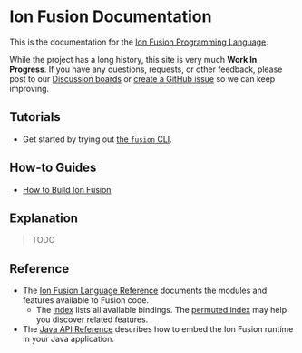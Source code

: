 <!-- Copyright Ion Fusion contributors. All rights reserved. -->
<!-- SPDX-License-Identifier: Apache-2.0 -->

# Ion Fusion Documentation

This is the documentation for the [Ion Fusion Programming Language][home].

While the project has a long history, this site is very much **Work In Progress**. If you have any
questions, requests, or other feedback, please post to our [Discussion boards][discuss] or 
[create a GitHub issue][new-issue] so we can keep improving.

[discuss]:   https://github.com/orgs/ion-fusion/discussions
[home]:      https://github.com/ion-fusion/fusion-java
[new-issue]: https://github.com/ion-fusion/fusion-java/issues/new


## Tutorials

* Get started by trying out [the `fusion` CLI](tutorial_cli.html).


## How-to Guides

* [How to Build Ion Fusion](howto_build.html)


## Explanation

> TODO


## Reference

* The [Ion Fusion Language Reference](fusion.html) documents the modules and features available to
  Fusion code.
    * The [index](binding-index.html) lists all available bindings. The
      [permuted index](permuted-index.html) may help you discover related features.
* The [Java API Reference](javadoc/index.html) describes how to embed the Ion Fusion runtime in your
  Java application.
